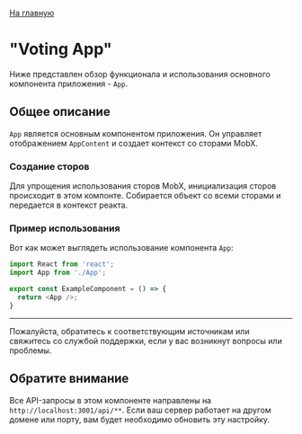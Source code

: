 [На главную](../../README.md)

# "Voting App"

Ниже представлен обзор функционала и использования основного компонента приложения - `App`.

## Общее описание

`App` является основным компонентом приложения. Он управляет отображением `AppContent` и создает контекст со сторами MobX.

### Создание сторов
Для упрощения использования сторов MobX, инициализация сторов происходит в этом компонте. Собирается объект со всеми сторами и передается в контекст реакта.



### Пример использования

Вот как может выглядеть использование компонента `App`:

```javascript
import React from 'react';
import App from './App';

export const ExampleComponent = () => {
  return <App />;
}
```

---

Пожалуйста, обратитесь к соответствующим источникам или свяжитесь со службой поддержки, если у вас возникнут вопросы или проблемы.

## Обратите внимание

Все API-запросы в этом компоненте направлены на `http://localhost:3001/api/**`. Если ваш сервер работает на другом домене или порту, вам будет необходимо обновить эту настройку.